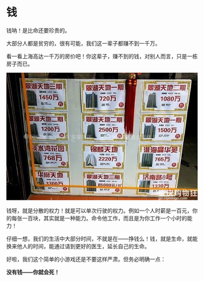 # 钱

钱呐！是比命还要珍贵的。

大部分人都是贫穷的，很有可能，我们这一辈子都赚不到一千万。

看一看上海高达一千万的房价吧！你这辈子，赚不到的钱，对别人而言，只是一栋房子而已。

![我来说说为啥上海中产阶层可以买得起上千万一套的房子](img/middle_583x389-155216_v2_15161487663536246_66e4c676e398fbc2c89e6d556ed9ad73.jpg)

钱呀，就是分散的权力！就是可以单次行驶的权力。例如一个人时薪是一百元，你的每张一百块，其实就是一种能力。命令他工作，而且是为你工作一个小时的能力！

仔细一想，我们的生活中大部分时间，不就是在——挣钱么！钱，就是生命，就能换来他人的时间，能通过请到更好的医生，延长自己的生命。

好啦，我们这个简单的小游戏还是不要这样严肃。但务必明确一点：

**没有钱——你就会死！**


